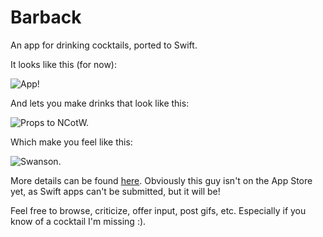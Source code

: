 Barback
=======

An app for drinking cocktails, ported to Swift.

It looks like this (for now):

![App!](http://i.imgur.com/m3HiyeY.png)

And lets you make drinks that look like this:

![Props to NCotW.](http://i.imgur.com/JyiB2ep.jpg)

Which make you feel like this:

![Swanson.](http://steeshes.files.wordpress.com/2011/12/tumblr_ll4crzw09g1qz82xho1_400.gif)

More details can be found [here](http://getbarback.com).  Obviously this guy isn't on the App Store yet, as Swift apps can't be submitted, but it will be!

Feel free to browse, criticize, offer input, post gifs, etc.  Especially if you know of a cocktail I'm missing :).
